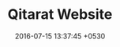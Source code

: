 ---
layout: post
title:  "Qitarat Website"
date:   2016-07-15 13:37:45 +0530
categories: works
thumbnail: qitarat-full.jpg
weburl: http://www.qitarat.com/
description: <strong><br><br>Languages and Frameworks</strong> - HTML, CSS, Bootstrap, JQUERY.<br><br><strong>Tools Used</strong> - WORDPRESS:CMS, PHOTOSHOP, ILLUSTRATOR, SUBLIME TEXT.
---